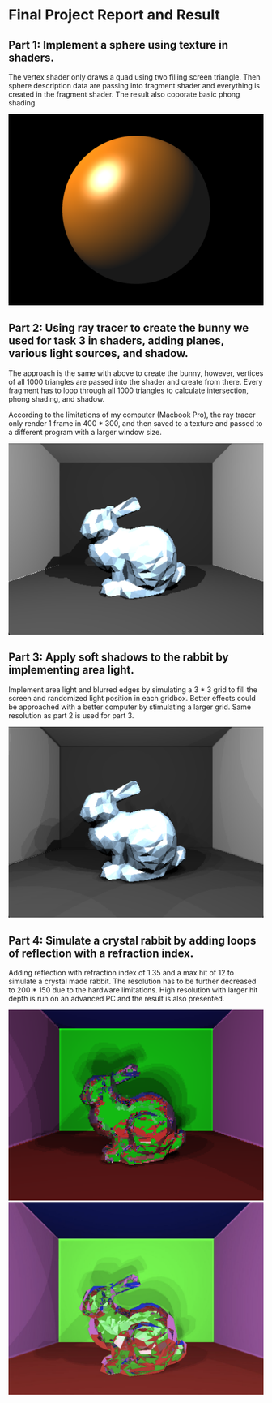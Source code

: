# Final Project Report and Result

## Part 1: Implement a sphere using texture in shaders.
<p> The vertex shader only draws a quad using two filling screen triangle. Then sphere description data are passing into fragment shader and everything is created in the fragment shader. The result also coporate basic phong shading. </p>

![Alt text](./result/part1.png)

## Part 2: Using ray tracer to create the bunny we used for task 3 in shaders, adding planes, various light sources, and shadow.
<p> The approach is the same with above to create the bunny, however, vertices of all 1000 triangles are passed into the shader and create from there. Every fragment has to loop through all 1000 triangles to calculate intersection, phong shading, and shadow. </p>

<p> According to the limitations of my computer (Macbook Pro), the ray tracer only render 1 frame in 400 * 300, and then saved to a texture and passed to a different program with a larger window size.</p>

![Alt text](./result/part2.png)

## Part 3: Apply soft shadows to the rabbit by implementing area light.
<p> Implement area light and blurred edges by simulating a 3 * 3 grid to fill the screen and randomized light position in each gridbox. Better effects could be approached with a better computer by stimulating a larger grid. Same resolution as part 2 is used for part 3. </p>

![Alt text](./result/part3.png)

## Part 4: Simulate a crystal rabbit by adding loops of reflection with a refraction index.
<p> Adding reflection with refraction index of 1.35 and a max hit of 12 to simulate a crystal made rabbit. The resolution has to be further decreased to 200 * 150 due to the hardware limitations. High resolution with larger hit depth is run on an advanced PC and the result is also presented. </p>

![Alt text](./result/part4.png)
![Alt text](./result/part4HD.png)
